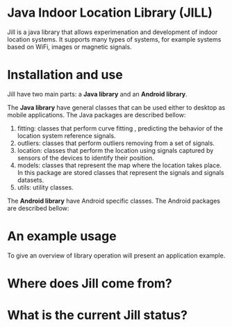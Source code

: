# Java Indoor Location Library (JILL)
Jill is a java library that allows experimenation and development of indoor location systems. 
It supports many types of systems, for example systems based on WiFi, images or magnetic signals.

# Installation and use
Jill have two main parts: a **Java library** and an **Android library**.

The **Java library** have general classes that can be used either to desktop as mobile applications. The Java packages are described bellow:
1. fitting: classes that perform curve fitting , predicting the behavior of the location system reference signals.
2. outliers: classes that perform outliers removing from a set of signals.
3. location: classes that perform the location using signals captured by sensors of the devices to identify their position.
4. models: classes that represent the map where the location takes place. In this package are stored classes that represent the signals and signals datasets.
5. utils: utility classes.

The **Android library** have Android specific classes. The Android packages are described bellow: 

# An example usage
To give an overview of library operation will present an application example.

# Where does Jill come from?

# What is the current Jill status?

